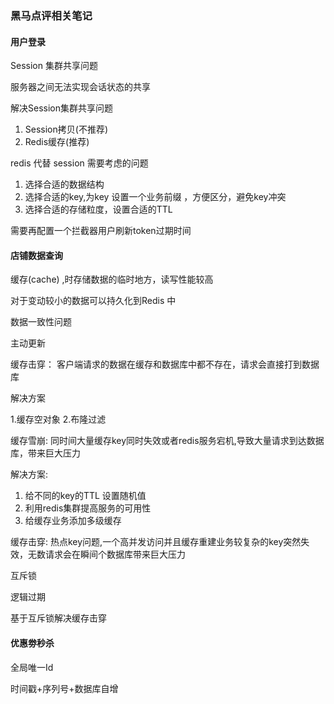 ### 黑马点评相关笔记

#### 用户登录
Session 集群共享问题

服务器之间无法实现会话状态的共享

解决Session集群共享问题

1. Session拷贝(不推荐)
2. Redis缓存(推荐)

redis 代替 session 需要考虑的问题
1. 选择合适的数据结构
2. 选择合适的key,为key 设置一个业务前缀 ，方便区分，避免key冲突
3. 选择合适的存储粒度，设置合适的TTL

需要再配置一个拦截器用户刷新token过期时间

#### 店铺数据查询
缓存(cache) ,时存储数据的临时地方，读写性能较高

对于变动较小的数据可以持久化到Redis 中

数据一致性问题

主动更新

缓存击穿：
客户端请求的数据在缓存和数据库中都不存在，请求会直接打到数据库

解决方案

1.缓存空对象
2.布隆过滤

缓存雪崩: 同时间大量缓存key同时失效或者redis服务宕机,导致大量请求到达数据库，带来巨大压力

解决方案:

1. 给不同的key的TTL 设置随机值
2. 利用redis集群提高服务的可用性
3. 给缓存业务添加多级缓存

缓存击穿: 热点key问题,一个高并发访问并且缓存重建业务较复杂的key突然失效，无数请求会在瞬间个数据库带来巨大压力

互斥锁

逻辑过期

基于互斥锁解决缓存击穿

#### 优惠劵秒杀

全局唯一Id

时间戳+序列号+数据库自增

